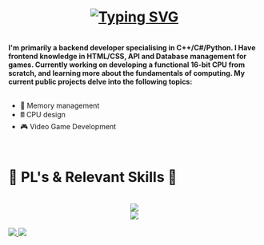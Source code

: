 <h1 align="center"> 
  <a href="https://git.io/typing-svg"><img src="https://readme-typing-svg.herokuapp.com?font=Righteous&size=35&duration=3000&pause=1000&color=24F4F7&center=true&vCenter=true&width=435&lines=Greetings+Traveller+%F0%9F%A7%99" alt="Typing SVG" /></a>
</h1>
<br>

<div align="left"> 
  <b>I'm primarily a backend developer specialising in C++/C#/Python. I Have frontend knowledge in HTML/CSS, API and Database management for games. Currently working on developing a functional 16-bit CPU from scratch, and learning more about the fundamentals of computing. My current public projects delve into the following topics:</b>
</div>

<br>

<div align="left">
  <ul>
    <li>🧠 Memory management</li>
    <li>🖩 CPU design</li>
    <li>🎮 Video Game Development</li>
  </ul>
</div>

<br>

<div align="center>
  <hr style="border: 5px solid white;">
  <h1><b>🤖 PL's & Relevant Skills 🤖</b></h1>
</div>

<br>

<div align="center">
  <img src="https://skillicons.dev/icons?i=cpp,cs,blender,docker,html,java,php">
  <br>
  <img src="https://skillicons.dev/icons?i=ps,py,unity,vscode,eclipse">
</div>

<br>

<div align="left"> 
  <a href="mailto:gideon232ict@gmail.com">
    <img src="https://img.shields.io/badge/Gmail-D14836?style=for-the-badge&logo=gmail&logoColor=white"/>
  </a>
  <a href="https://www.linkedin.com/in/cgideon/">
    <img src="https://img.shields.io/badge/LinkedIn-0077B5?style=for-the-badge&logo=linkedin&logoColor=white" />
  </a>
</div>



